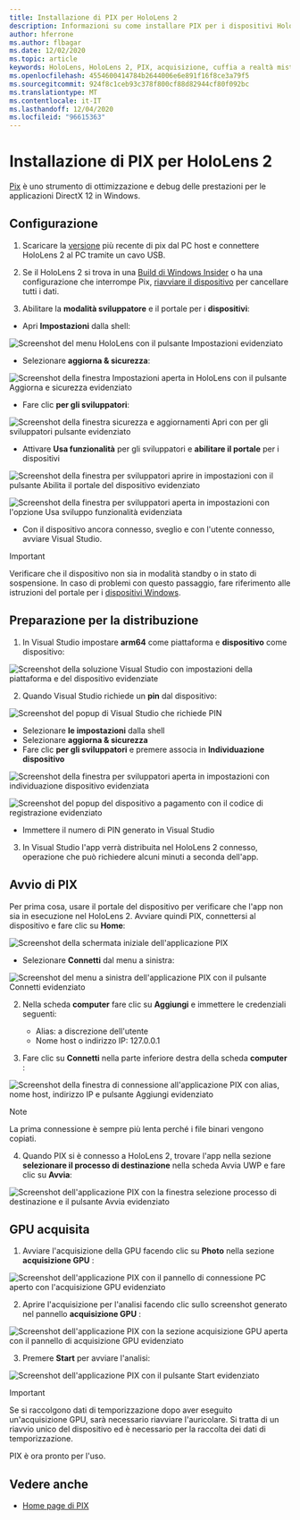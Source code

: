 ```yaml
---
title: Installazione di PIX per HoloLens 2
description: Informazioni su come installare PIX per i dispositivi HoloLens 2.
author: hferrone
ms.author: flbagar
ms.date: 12/02/2020
ms.topic: article
keywords: HoloLens, HoloLens 2, PIX, acquisizione, cuffia a realtà mista, cuffia di realtà mista di Windows, auricolare della realtà virtuale
ms.openlocfilehash: 4554600414784b2644006e6e891f16f8ce3a79f5
ms.sourcegitcommit: 924f8c1ceb93c378f800cf88d82944cf80f092bc
ms.translationtype: MT
ms.contentlocale: it-IT
ms.lasthandoff: 12/04/2020
ms.locfileid: "96615363"
---
```

# <a name="installing-pix-for-hololens-2"></a>Installazione di PIX per HoloLens 2

[Pix](https://devblogs.microsoft.com/pix) è uno strumento di ottimizzazione e debug delle prestazioni per le applicazioni DirectX 12 in Windows. 

## <a name="setup"></a>Configurazione

1. Scaricare la [versione]( https://devblogs.microsoft.com/pix/download) più recente di pix dal PC host e connettere HoloLens 2 al PC tramite un cavo USB.

2. Se il HoloLens 2 si trova in una [Build di Windows Insider](https://insider.windows.com) o ha una configurazione che interrompe Pix,  [riavviare il dispositivo](https://docs.microsoft.com/hololens/hololens-recovery) per cancellare tutti i dati.

3. Abilitare la **modalità sviluppatore** e il portale per i **dispositivi**:

* Apri **Impostazioni** dalla shell:

![Screenshot del menu HoloLens con il pulsante Impostazioni evidenziato](images/pix-img-01.jpg)

* Selezionare **aggiorna & sicurezza**:

![Screenshot della finestra Impostazioni aperta in HoloLens con il pulsante Aggiorna e sicurezza evidenziato](images/pix-img-02.jpg)

* Fare clic **per gli sviluppatori**:

![Screenshot della finestra sicurezza e aggiornamenti Apri con per gli sviluppatori pulsante evidenziato](images/pix-img-03.jpg)

* Attivare **Usa funzionalità** per gli sviluppatori e **abilitare il portale** per i dispositivi

![Screenshot della finestra per sviluppatori aprire in impostazioni con il pulsante Abilita il portale del dispositivo evidenziato](images/pix-img-04.jpg)

![Screenshot della finestra per sviluppatori aperta in impostazioni con l'opzione Usa sviluppo funzionalità evidenziata](images/pix-img-05.jpg)

* Con il dispositivo ancora connesso, sveglio e con l'utente connesso, avviare Visual Studio.

> [!IMPORTANT]
> Verificare che il dispositivo non sia in modalità standby o in stato di sospensione. In caso di problemi con questo passaggio, fare riferimento alle istruzioni del portale per i [dispositivi Windows](https://docs.microsoft.com/windows/mixed-reality/develop/platform-capabilities-and-apis/using-the-windows-device-portal).

## <a name="preparing-for-deployment"></a>Preparazione per la distribuzione

1. In Visual Studio impostare **arm64** come piattaforma e **dispositivo** come dispositivo:

![Screenshot della soluzione Visual Studio con impostazioni della piattaforma e del dispositivo evidenziate](images/pix-img-06.png)

2. Quando Visual Studio richiede un **pin** dal dispositivo:

![Screenshot del popup di Visual Studio che richiede PIN](images/pix-img-07.png)

* Selezionare **le impostazioni** dalla shell
* Selezionare **aggiorna & sicurezza**
* Fare clic **per gli sviluppatori** e premere associa in **Individuazione dispositivo** 

![Screenshot della finestra per sviluppatori aperta in impostazioni con individuazione dispositivo evidenziata](images/pix-img-08.jpg)

![Screenshot del popup del dispositivo a pagamento con il codice di registrazione evidenziato](images/pix-img-09.jpg)

* Immettere il numero di PIN generato in Visual Studio

3. In Visual Studio l'app verrà distribuita nel HoloLens 2 connesso, operazione che può richiedere alcuni minuti a seconda dell'app.

## <a name="launching-pix"></a>Avvio di PIX

Per prima cosa, usare il portale del dispositivo per verificare che l'app non sia in esecuzione nel HoloLens 2. Avviare quindi PIX, connettersi al dispositivo e fare clic su **Home**:

![Screenshot della schermata iniziale dell'applicazione PIX](images/pix-img-10.png)

* Selezionare **Connetti** dal menu a sinistra:

![Screenshot del menu a sinistra dell'applicazione PIX con il pulsante Connetti evidenziato](images/pix-img-11.png)

2. Nella scheda **computer** fare clic su **Aggiungi** e immettere le credenziali seguenti:
    * Alias: a discrezione dell'utente
    * Nome host o indirizzo IP: 127.0.0.1

3. Fare clic su **Connetti** nella parte inferiore destra della scheda **computer** :

![Screenshot della finestra di connessione all'applicazione PIX con alias, nome host, indirizzo IP e pulsante Aggiungi evidenziato](images/pix-img-12.png)

> [!NOTE]
> La prima connessione è sempre più lenta perché i file binari vengono copiati.

4. Quando PIX si è connesso a HoloLens 2, trovare l'app nella sezione **selezionare il processo di destinazione** nella scheda Avvia UWP e fare clic su **Avvia**:

![Screenshot dell'applicazione PIX con la finestra selezione processo di destinazione e il pulsante Avvia evidenziato](images/pix-img-13.png)

## <a name="gpu-captured"></a>GPU acquisita

1. Avviare l'acquisizione della GPU facendo clic su **Photo** nella sezione **acquisizione GPU** :

![Screenshot dell'applicazione PIX con il pannello di connessione PC aperto con l'acquisizione GPU evidenziato](images/pix-img-14.png)

2. Aprire l'acquisizione per l'analisi facendo clic sullo screenshot generato nel pannello **acquisizione GPU** :

![Screenshot dell'applicazione PIX con la sezione acquisizione GPU aperta con il pannello di acquisizione GPU evidenziato](images/pix-img-15.png)

3. Premere **Start** per avviare l'analisi:

![Screenshot dell'applicazione PIX con il pulsante Start evidenziato](images/pix-img-16.png)

> [!IMPORTANT]
> Se si raccolgono dati di temporizzazione dopo aver eseguito un'acquisizione GPU, sarà necessario riavviare l'auricolare. Si tratta di un riavvio unico del dispositivo ed è necessario per la raccolta dei dati di temporizzazione.

PIX è ora pronto per l'uso.

## <a name="see-also"></a>Vedere anche
* [Home page di PIX](https://devblogs.microsoft.com/pix)